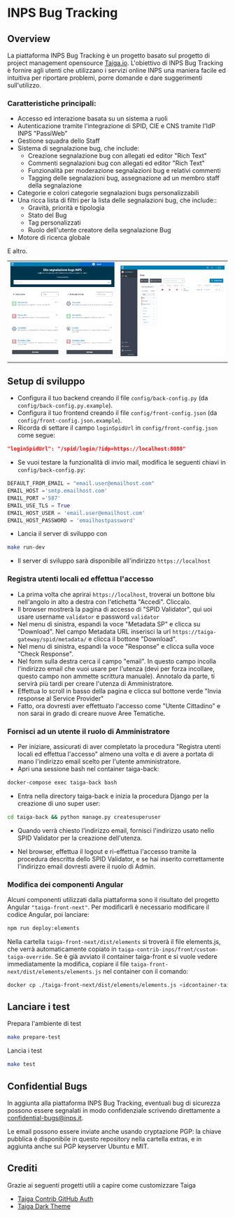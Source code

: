 # INPS Bug Tracking

## Overview

La piattaforma INPS Bug Tracking è un progetto basato sul progetto di project management opensource [Taiga.io](https://www.taiga.io/). L'obiettivo di INPS Bug Tracking è fornire agli utenti che utilizzano i servizi online INPS una maniera facile ed intuitiva per riportare problemi, porre domande e dare suggerimenti sull'utilizzo.

### Caratteristiche principali:

 - Accesso ed interazione basata su un sistema a ruoli
 - Autenticazione tramite l'integrazione di SPID, CIE e CNS tramite l'IdP INPS "PassiWeb"
 - Gestione squadra dello Staff
 - Sistema di segnalazione bug, che include:
	 - Creazione segnalazione bug con allegati ed editor "Rich Text"
	 - Commenti segnalazioni bug con allegati ed editor "Rich Text"
	 - Funzionalità per moderazione segnalazioni bug e relativi commenti
	 - Tagging delle segnalazioni bug, assegnazione ad un membro staff della segnalazione
 - Categorie e colori categorie segnalazioni bugs personalizzabili
 - Una ricca lista di filtri per la lista delle segnalazioni bug, che include::
	 - Gravità, priorità e tipologia
	 - Stato del Bug
	 - Tag personalizzati
	 - Ruolo dell'utente creatore della segnalazione Bug
 - Motore di ricerca globale

E altro.

<table>
<td width="50%">
<img src="docs/public/discovery_view.png" alt="Dashboard View">
</td>
<td width="50%">
<img src="docs/public/bug_view_filters.png" alt="Bugs List View">
</td>
<table>


## Setup di sviluppo

- Configura il tuo backend creando il file `config/back-config.py` (da `config/back-config.py.example`).
- Configura il tuo frontend creando il file `config/front-config.json` (da `config/front-config.json.example`).
- Ricorda di settare il campo `loginSpidUrl` in `config/front-config.json` come segue:

```json
"loginSpidUrl": "/spid/login/?idp=https://localhost:8080"
```

- Se vuoi testare la funzionalità di invio mail, modifica le seguenti chiavi in `config/back-config.py`:

```python
DEFAULT_FROM_EMAIL = "email.user@emailhost.com"
EMAIL_HOST ='smtp.emailhost.com'
EMAIL_PORT ='587'
EMAIL_USE_TLS = True
EMAIL_HOST_USER = 'email.user@emailhost.com'
EMAIL_HOST_PASSWORD = 'emailhostpassword'
```

- Lancia il server di sviluppo con

```sh
make run-dev
```

- Il server di sviluppo sarà disponibile all'indirizzo `https://localhost`

### Registra utenti locali ed effettua l'accesso

- La prima volta che aprirai `https://localhost`, troverai un bottone blu nell'angolo in alto a destra con l'etichetta "Accedi". Cliccalo.
- Il browser mostrerà la pagina di accesso di "SPID Validator", qui uoi usare username `validator` e password `validator`
- Nel menu di sinistra, espandi la voce "Metadata SP" e clicca su "Download". Nel campo Metadata URL inserisci la url `https://taiga-gateway/spid/metadata/` e clicca il bottone "Download".
- Nel menu di sinistra, espandi la voce "Response" e clicca sulla voce "Check Response".
- Nel form sulla destra cerca il campo "email". In questo campo incolla l'indirizzo email che vuoi usare per l'utenza (devi per forza incollare, questo campo non ammette scrittura manuale). Annotalo da parte, ti servirà più tardi per creare l'utenza di Amministratore.
- Effettua lo scroll in basso della pagina e clicca sul bottone verde "Invia response al Service Provider"
- Fatto, ora dovresti aver effettuato l'accesso come "Utente Cittadino" e non sarai in grado di creare nuove Aree Tematiche.

### Fornisci ad un utente il ruolo di Amministratore
- Per iniziare, assicurati di aver completato la procedura "Registra utenti locali ed effettua l'accesso" almeno una volta e di avere a portata di mano l'indirizzo email scelto per l'utente amministratore.
- Apri una sessione bash nel container taiga-back:

```sh
docker-compose exec taiga-back bash
```

- Entra nella directory taiga-back e inizia la procedura Django per la creazione di uno super user:

```sh
cd taiga-back && python manage.py createsuperuser
```

- Quando verrà chiesto l'indirizzo email, fornisci l'indirizzo usato nello SPID Validator per la creazione dell'utenza.

- Nel browser, effettua il logout e ri-effettua l'accesso tramite la procedura descritta dello SPID Validator, e se hai inserito correttamente l'indirizzo email dovresti avere il ruolo di Admin.

### Modifica dei componenti Angular

Alcuni componenti utilizzati dalla piattaforma sono il risultato del progetto
Angular `"taiga-front-next"`. Per modificarli è necessario modificare il codice Angular,
poi lanciare:

```sh
npm run deploy:elements
```

Nella cartella `taiga-front-next/dist/elements` si troverà il file elements.js, che verrà automaticamente copiato in `taiga-contrib-inps/front/custom-taiga-override`. Se è già avviato il container taiga-front e si vuole vedere immediatamente la modifica, copiare il file `taiga-front-next/dist/elements/elements.js` nel container con il comando:

```sh
docker cp ./taiga-front-next/dist/elements/elements.js <idcontainer-taiga-front>:/taiga-front/elements.js
```

## Lanciare i test

Prepara l'ambiente di test

```sh
make prepare-test
```

Lancia i test

```sh
make test
```

## Confidential Bugs

In aggiunta alla piattaforma INPS Bug Tracking, eventuali bug di sicurezza possono essere segnalati in modo confidenziale scrivendo direttamente a confidential-bugs@inps.it. 

Le email possono essere inviate anche usando cryptazione PGP: la chiave pubblica è disponibile in questo repository nella cartella extras, e in aggiunta anche sui PGP keyserver Ubuntu e MIT.

## Crediti

Grazie ai seguenti progetti utili a capire come customizzare Taiga
- [Taiga Contrib GitHub Auth](https://github.com/kaleidos-ventures/taiga-contrib-github-auth/)
- [Taiga Dark Theme](https://github.com/Monogramm/taiga-dark)
